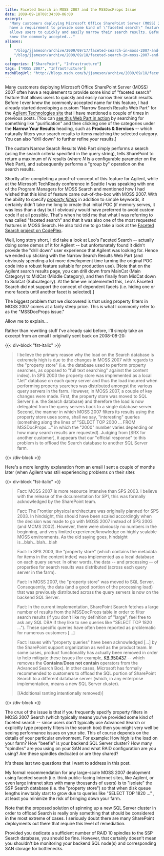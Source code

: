 ```yaml
---
title: Faceted Search in MOSS 2007 and the MSSDocProps Issue
date: 2009-09-18T08:34:00-06:00
excerpt:
  "Many customers deploying Microsoft Office SharePoint Server (MOSS) 2007 often
  have a requirement to provide some kind of \"faceted search\" feature that
  allows users to quickly and easily narrow their search results. Before I ever
  knew the commonly accepted..."
aliases:
  [
    "/blog/jjameson/archive/2009/09/17/faceted-search-in-moss-2007-and-the-mssdocprops-issue.aspx",
    "/blog/jjameson/archive/2009/09/18/faceted-search-in-moss-2007-and-the-mssdocprops-issue.aspx",
  ]
categories: ["SharePoint", "Infrastructure"]
tags: ["MOSS 2007", "Infrastructure"]
msdnBlogUrl: "http://blogs.msdn.com/b/jjameson/archive/2009/09/18/faceted-search-in-moss-2007-and-the-mssdocprops-issue.aspx"
---
```


Many customers deploying Microsoft Office SharePoint Server (MOSS) 2007 often
have a requirement to provide some kind of "faceted search" feature that allows
users to quickly and easily narrow their search results. Before I ever knew the
commonly accepted name for this feature, I had already started developing a
custom "Narrow Search Results Web Part" for the
[Agilent Technologies site](http://www.chem.agilent.com/) that I have mentioned
a couple of times in previous posts.
[You can [see this Web Part in action](http://www.chem.agilent.com/en-US/Search/Pages/default.aspx?k=purification&a=%20scope:%22English%20%28U.S.%29%20Content%22+MainCat:%22Products+%26+Services%22)
by searching for something like "purification" and then clicking one of the
categories under the **Narrow Your Results** heading, such as **Products &
Services** -- which naturally filters your search results to items matching the
selected category. You can also "drill down" to further refine your results.]

The custom Narrow Search Results Web Part simply performs a search (using the
search criteria specified in the query string), tells SharePoint to return a
maximum of <var>N</var> results (where <var>N</var> is a configurable parameter
on the Web Part), and subsequently performs a "group by" operation on the search
results.

Shortly after completing a proof-of-concept of this feature for Agilent, while
at the Microsoft TechReady conference in Seattle I was speaking with one of the
Program Managers for MOSS Search and mentioned how I had wished that this kind
of feature came out-of-the-box with MOSS 2007. With the ability to specify
_[property filters](http://msdn.microsoft.com/en-us/library/ms582745.aspx)_ in
addition to simple keywords, it certainly didn't take me long to create that
initial POC (if memory serves, it was less than a day) but I obviously would
have preferred to avoid custom code if at all possible. That's when he told me
that what I was referring to was called "faceted search" and that it was also
one of the most requested features in MOSS Search. He also told me to go take a
look at the
[Faceted Search project on CodePlex](http://facetedsearch.codeplex.com/).

Well, long story short, I did take a look at Leo's Faceted Search -- actually
doing some demos of it for Agilent -- but unfortunately found it didn't provide
the "drill down" user experience that Agilent was looking for. Hence we ended up
sticking with the Narrow Search Results Web Part (and obviously spending a lot
more development time turning the original POC code into a robust feature
suitable for production use). [Note that on the Agilent search results page, you
can drill down from MainCat (Main Category) to MidCat (Middle Category), and
then finally from MidCat down to SubCat (Subcategory). At the time we
implemented this, Leo's Faceted Search did not support the concept of dependent
facets (i.e. hiding one or more facets until another facet is selected).]

The biggest problem that we discovered is that using property filters in MOSS
2007 comes at a fairly steep price. This is what I commonly refer to as the
"MSSDocProps issue."

Allow me to explain...

Rather than rewriting stuff I've already said before, I'll simply take an
excerpt from an email I originally sent back on 2008-08-20:

{{< div-block "fst-italic" >}}

> I believe the primary reason why the load on the Search database is extremely
> high is due to the changes in MOSS 2007 with regards to the "property store"
> (i.e. the database used to perform property searches, as opposed to "full text
> searching" against the content index). In SPS 2003 the property store was
> implemented as a local "Jet" database on each query server and thus the load
> incurred when performing property searches was distributed amongst the various
> query servers in the farm. However, in MOSS 2007, a couple of key changes were
> made. First, the property store was moved to SQL Server (i.e. the Search
> database) and therefore the load is now delegated from the query servers back
> to a single database server. Second, the manner in which MOSS 2007 filters its
> results using the property store uses some, shall we say, "interesting"
> queries (something along the lines of "SELECT TOP 2000 ... FROM MSSDocProps
> ..." in which the "2000" number varies depending on how many search results
> are requested). Judging from [SRX for another customer], it appears that our
> "official response" to this problem is to offload the Search database to
> another SQL Server farm.

{{< /div-block >}}

Here's a more lengthy explanation from an email I sent a couple of months later
(when Agilent was still experiencing problems on their site):

{{< div-block "fst-italic" >}}

> Fact: MOSS 2007 is more resource intensive than SPS 2003. I believe with the
> release of the documentation for SP1, this was formally acknowledged by the
> SharePoint team.
>
> Fact: The Frontier physical architecture was originally planned for SPS 2003.
> In hindsight, this should have been scaled accordingly when the decision was
> made to go with MOSS 2007 instead of SPS 2003 (and MCMS 2002). However, there
> were obviously no numbers in the beginning, and very limited
> experience/knowledge on highly scalable MOSS environments. As the old saying
> goes, hindsight is...blah...blah...blah
>
> Fact: In SPS 2003, the "property store" (which contains the metadata for items
> in the content index) was implemented as a local database on each query
> server. In other words, the data -- and processing -- of properties for search
> results was distributed (across each query server in the farm).
>
> Fact: In MOSS 2007, the "property store" was moved to SQL Server.
> Consequently, the data (and a good portion of the processing load) that was
> previously distributed across the query servers is now on the backend SQL
> Server.
>
> Fact: In the current implementation, SharePoint Search fetches a large number
> of results from the MSSDocProps table in order to filter search results (if
> you don't like my definition of "large", feel free to ask any SQL DBA if they
> like to see queries like "SELECT TOP 1820 ..."). These specific queries have
> often been reported as problematic for numerous customers [...]
>
> Fact: Issues with "property queries" have been acknowledged
> [...] by the SharePoint support organization as well as the product team. In some cases, product functionality has actually been removed in order to help mitigate these issues (for example, [KB 950437](http://support.microsoft.com/kb/950437/)
> -- which removes the **Contains**/**Does not contain** operators from the
> Advanced Search Box). In other cases, Microsoft has formally recommended to
> customers to offload the SQL portion of SharePoint Search to a different
> database server (which, in any enterprise implementation, means a new SQL
> Server cluster).
>
> [(Additional ranting intentionally removed)]

{{< /div-block >}}

The crux of the issue is that if you frequently specify property filters in MOSS
2007 Search (which typically means you've provided some kind of faceted search
-- since users don't typically use Advanced Search or explicitly type property
filters in the search box) then you might very well be seeing performance issues
on your site. This of course depends on the details of your particular
environment. For example: How high is the load on your farm? How "beefie" is
your backend SQL Server cluster? How many "spindles" are you using on your SAN
and what RAID configuration are you using? Are these spindles dedicated or are
they shared?

It's these last two questions that I want to address in this post.

My formal recommendation for any large-scale MOSS 2007 deployment using faceted
search (i.e. think public-facing Internet sites, like Agilent, or even large
intranet sites with many thousands of users) is to "isolate" the SSP Search
database (i.e. the "property store") so that when disk queue lengths inevitably
start to grow due to queries like "SELECT TOP 1820 ..." , at least you minimize
the risk of bringing down your farm.

Note that the proposed solution of spinning up a new SQL Server cluster in order
to offload Search is really only something that should be considered in the most
extreme of cases. I seriously doubt there are many SharePoint deployments out
there that require this level of remediation.

Provided you dedicate a sufficient number of RAID 10 spindles to the SSP Search
database, you should be fine. However, that certainly doesn't mean you shouldn't
be monitoring your backend SQL node(s) and corresponding SAN storage for
bottlenecks.
